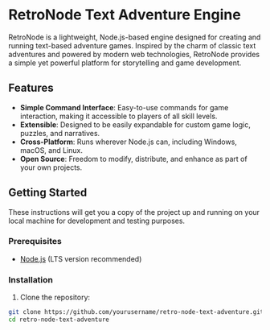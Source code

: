 # RetroNode Text Adventure Engine

RetroNode is a lightweight, Node.js-based engine designed for creating and running text-based adventure games. Inspired by the charm of classic text adventures and powered by modern web technologies, RetroNode provides a simple yet powerful platform for storytelling and game development.

## Features

- **Simple Command Interface**: Easy-to-use commands for game interaction, making it accessible to players of all skill levels.
- **Extensible**: Designed to be easily expandable for custom game logic, puzzles, and narratives.
- **Cross-Platform**: Runs wherever Node.js can, including Windows, macOS, and Linux.
- **Open Source**: Freedom to modify, distribute, and enhance as part of your own projects.

## Getting Started

These instructions will get you a copy of the project up and running on your local machine for development and testing purposes.

### Prerequisites

- [Node.js](https://nodejs.org/) (LTS version recommended)

### Installation

1. Clone the repository:

```bash
git clone https://github.com/yourusername/retro-node-text-adventure.git
cd retro-node-text-adventure
